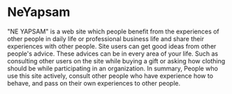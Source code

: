 # NeYapsam
"NE YAPSAM" is a web site which people benefit from the experiences of other people in daily life or professional business life and share their experiences with other people. Site users can get good ideas from other people's advice. These advices can be in every area of your life. Such as consulting other users on the site while buying a gift or asking how clothing should be while participating in an organization. In summary, People who use this site actively, consult other people who have experience how to behave, and pass on their own experiences to other people.
